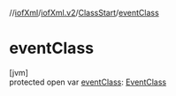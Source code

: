 //[iofXml](../../../index.md)/[iofXml.v2](../index.md)/[ClassStart](index.md)/[eventClass](event-class.md)

# eventClass

[jvm]\
protected open var [eventClass](event-class.md): [EventClass](../-event-class/index.md)
